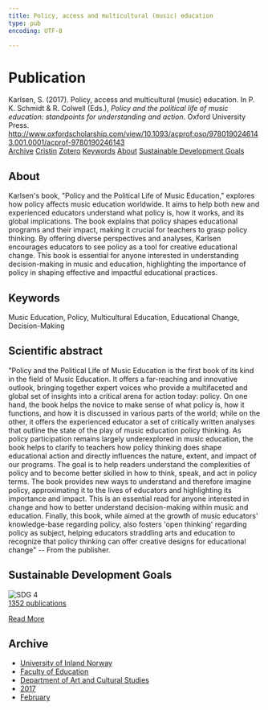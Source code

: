 ```yaml
---
title: Policy, access and multicultural (music) education
type: pub
encoding: UTF-8

---
```

<h1>Publication</h1>
<article id="csl-bib-container-RHFV2DGB" class="csl-bib-container">
  <div class="csl-bib-body"> <div class="csl-entry">Karlsen, S. (2017). Policy, access and multicultural (music) education. In P. K. Schmidt &#38; R. Colwell (Eds.), <i>Policy and the political life of music education: standpoints for understanding and action</i>. Oxford University Press. <a href="http://www.oxfordscholarship.com/view/10.1093/acprof:oso/9780190246143.001.0001/acprof-9780190246143">http://www.oxfordscholarship.com/view/10.1093/acprof:oso/9780190246143.001.0001/acprof-9780190246143</a></div> </div>
  <div class="csl-bib-buttons">
    <a href="#taxonomy-article-RHFV2DGB" alt="archive" class="csl-bib-button">Archive</a>
    <a href="https://app.cristin.no/results/show.jsf?id=1445209" alt="Cristin" class="csl-bib-button">Cristin</a>
    <a href="http://zotero.org/groups/5881554/items/RHFV2DGB" alt="Zotero" class="csl-bib-button">Zotero</a>
    <a href="#keywords-article-RHFV2DGB" alt="keywords" class="csl-bib-button">Keywords</a>
    <a href="#about-article-RHFV2DGB" alt="about_pub" class="csl-bib-button">About</a>
    <a href="#sdg-article-RHFV2DGB" alt="sdg" class="csl-bib-button">Sustainable Development Goals</a>
  </div>
  <div id="csl-bib-meta-container-RHFV2DGB"></div>
</article>
<div id="csl-bib-meta-RHFV2DGB" class="csl-bib-meta">
  <article id="about-article-RHFV2DGB" class="about_pub-article">
    <h1>About</h1>
    Karlsen's book, "Policy and the Political Life of Music Education," explores how policy affects music education worldwide. It aims to help both new and experienced educators understand what policy is, how it works, and its global implications. The book explains that policy shapes educational programs and their impact, making it crucial for teachers to grasp policy thinking. By offering diverse perspectives and analyses, Karlsen encourages educators to see policy as a tool for creative educational change. This book is essential for anyone interested in understanding decision-making in music and education, highlighting the importance of policy in shaping effective and impactful educational practices.
  </article>
  <article id="keywords-article-RHFV2DGB" class="keywords-article">
    <h1>Keywords</h1>
    Music Education, Policy, Multicultural Education, Educational Change, Decision-Making
  </article>
  <article id="abstract-article-RHFV2DGB" class="abstract-article">
    <h1>Scientific abstract</h1>
    "Policy and the Political Life of Music Education is the first book of its kind in the field of Music Education. It offers a far-reaching and innovative outlook, bringing together expert voices who provide a multifaceted and global set of insights into a critical arena for action today: policy. On one hand, the book helps the novice to make sense of what policy is, how it functions, and how it is discussed in various parts of the world; while on the other, it offers the experienced educator a set of critically written analyses that outline the state of the play of music education policy thinking. As policy participation remains largely underexplored in music education, the book helps to clarify to teachers how policy thinking does shape educational action and directly influences the nature, extent, and impact of our programs. The goal is to help readers understand the complexities of policy and to become better skilled in how to think, speak, and act in policy terms. The book provides new ways to understand and therefore imagine policy, approximating it to the lives of educators and highlighting its importance and impact. This is an essential read for anyone interested in change and how to better understand decision-making within music and education. Finally, this book, while aimed at the growth of music educators' knowledge-base regarding policy, also fosters 'open thinking' regarding policy as subject, helping educators straddling arts and education to recognize that policy thinking can offer creative designs for educational change" -- From the publisher.
  </article>
  <article id="sdg-article-RHFV2DGB" class="sdg-article">
    <h1>Sustainable Development Goals</h1>
    <div class="sdg-container"><div id="sdg4" class="sdg">
        <img src="{{< params subfolder >}}images/sdg/sdg04_en.png" class="image" alt="SDG 4">
        <div class="sdg-overlay">
          <a href="{{< params subfolder >}}en/archive/?sdg=4#archive" class="sdg-publication-count"><span>1352</span> publications</a>
          <p><a href="https://sdgs.un.org/goals/goal4" class="sdg-read-more">Read More</a></p>
        </div>
      </div></div>
  </article>
  <article id="taxonomy-article-RHFV2DGB" class="taxonomy-article">
    <h1>Archive</h1>
    <ul>
      <li><a href="{{< params subfolder >}}en/archive/?key=3DCRN523">University of Inland Norway</a></li>
      <li><a href="{{< params subfolder >}}en/archive/?key=WYNZA47F">Faculty of Education</a></li>
      <li><a href="{{< params subfolder >}}en/archive/?key=VBB2T4VJ">Department of Art and Cultural Studies</a></li>
      <li><a href="{{< params subfolder >}}en/archive/?key=5F26UTRK">2017</a></li>
      <li><a href="{{< params subfolder >}}en/archive/?key=EPHNPDGW">February</a></li>
    </ul>
  </article>
</div>
